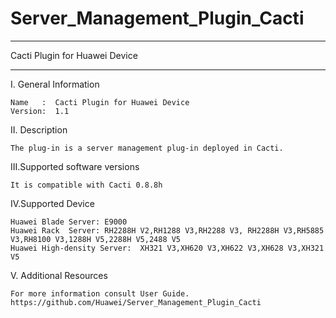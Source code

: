 # Server_Management_Plugin_Cacti
****************************************************************************
Cacti Plugin for Huawei Device
****************************************************************************

I. General Information

    Name   :  Cacti Plugin for Huawei Device
    Version:  1.1

II. Description

    The plug-in is a server management plug-in deployed in Cacti.

III.Supported software versions

    It is compatible with Cacti 0.8.8h

IV.Supported Device

	Huawei Blade Server: E9000
	Huawei Rack  Server: RH2288H V2,RH1288 V3,RH2288 V3, RH2288H V3,RH5885 V3,RH8100 V3,1288H V5,2288H V5,2488 V5
	Huawei High-density Server:  XH321 V3,XH620 V3,XH622 V3,XH628 V3,XH321 V5

V. Additional Resources

    For more information consult User Guide. https://github.com/Huawei/Server_Management_Plugin_Cacti
